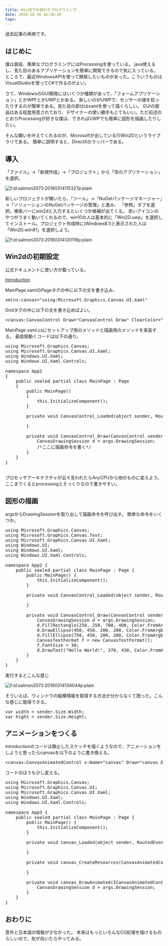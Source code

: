 ```yaml
---
title: Win2Dでお絵かきプログラミング
date: 2019-10-30 16:36:29
tags:
---
```


過去記事の再掲です。

## はじめに

僕は普段、簡単なプログラミングにはProcessingを使っている。
java使えるし、見た目のあるアプリケーションを簡単に開発できるので気に入っている。
ところで、最近WindowsAPIを使って開発したいものがあった。こういうものはVisualStudioを使ってC#で作るのがよい。

さて、WindowsのGUI開発にはいくつか種類があって、「フォームアプリケーション」とかWPFとかUWPとかある。
新しいのがUWPで、センサーの値を拾ったりするのが簡単である。見た目の部分はxamlを使って描くらしい。
GUIの部品はある程度用意されており、デザイナーの使い勝手もとてもいい。ただ前述のとおりProcessingが好きな僕は、できればUWPでも簡単に図形を描画したりしたい。

そんな願いを叶えてくれるのが、Microsoftが出している(!)Win2Dというライブラリである。 簡単に説明すると、DirectXのラッパーである。

<!-- more -->

## 導入

「ファイル」→「新規作成」→「プロジェクト」から「空のアプリケーション」を選択。

<img class="hatena-fotolife" title="f:id:salmon2073:20160314115327p:plain" src="https://cdn-ak.f.st-hatena.com/images/fotolife/s/salmon2073/20160314/20160314115327.png" alt="f:id:salmon2073:20160314115327p:plain">

新しいプロジェクトが開いたら、「ツール」→「NuGetパッケージマネージャー」→「ソリューションのNuGetパッケージの管理」と進み、 「参照」タブを選択。検索バーにwin2dと入力するといくつか候補が出てくる。 赤いアイコンのやつがうまく動いてくれるので、win10の人は基本的に「Win2D.uwp」を選択してインストール。プロジェクト作成時に(Windows8.1)と表示された人は「Win2D.wiin81」を選択しよう。

<img class="hatena-fotolife" title="f:id:salmon2073:20160314120116p:plain" src="https://cdn-ak.f.st-hatena.com/images/fotolife/s/salmon2073/20160314/20160314120116.png" alt="f:id:salmon2073:20160314120116p:plain">

## Win2dの初期設定

公式ドキュメントに使い方が載っている。

<a href="https://microsoft.github.io/Win2D/html/Introduction.htm">Introduction</a>

MainPage.xamlのPageタグの中に以下の文を書き込み、
<pre class="code" data-lang="" data-unlink="">xmlns:canvas="using:Microsoft.Graphics.Canvas.UI.Xaml"</pre>
Gridタグの中に以下の文を書き込めばよい。
<pre class="code" data-lang="" data-unlink="">&lt;canvas:CanvasControl Draw="CanvasControl_Draw" ClearColor="White" Loaded="CanvasControl_Loaded"/&gt;</pre>
MainPage.xaml.csにセットアップ用のメソッドと描画用のメソッドを実装する。 最低限動くコードは以下の通り。
<pre class="code lang-cs" data-lang="cs" data-unlink=""><span class="synStatement">using</span> Microsoft.Graphics.Canvas;
<span class="synStatement">using</span> Microsoft.Graphics.Canvas.UI.Xaml;
<span class="synStatement">using</span> Windows.UI.Xaml;
<span class="synStatement">using</span> Windows.UI.Xaml.Controls;

<span class="synType">namespace</span> App2
{
    <span class="synType">public</span> <span class="synType">sealed</span> <span class="synStatement">partial</span> <span class="synType">class</span> MainPage : Page
    {
        <span class="synType">public</span> MainPage()
        {
            <span class="synStatement">this</span>.InitializeComponent();
        }

        <span class="synType">private</span> <span class="synType">void</span> CanvasControl_Loaded(<span class="synType">object</span> sender, RoutedEventArgs e) {

        }

        <span class="synType">private</span> <span class="synType">void</span> CanvasControl_Draw(CanvasControl sender, CanvasDrawEventArgs args) {
            CanvasDrawingSession d = args.DrawingSession;
            <span class="synComment">/*ここに描画命令を書く*/</span>
        }
    }
}

</pre>
プロセッサアーキテクチャが云々言われたらAnyCPUから他のものに変えよう。 ここまでくるとprocessingとそっくりなので書きやすい。

## 図形の描画

argsからDrawingSessionを取り出して描画命令を呼び出す。 簡単な命令をいくつか。
<pre class="code lang-cs" data-lang="cs" data-unlink=""><span class="synStatement">using</span> Microsoft.Graphics.Canvas;
<span class="synStatement">using</span> Microsoft.Graphics.Canvas.Text;
<span class="synStatement">using</span> Microsoft.Graphics.Canvas.UI.Xaml;
<span class="synStatement">using</span> Windows.UI;
<span class="synStatement">using</span> Windows.UI.Xaml;
<span class="synStatement">using</span> Windows.UI.Xaml.Controls;

<span class="synType">namespace</span> App2 {
    <span class="synType">public</span> <span class="synType">sealed</span> <span class="synStatement">partial</span> <span class="synType">class</span> MainPage : Page {
        <span class="synType">public</span> MainPage() {
            <span class="synStatement">this</span>.InitializeComponent();
        }

        <span class="synType">private</span> <span class="synType">void</span> CanvasControl_Loaded(<span class="synType">object</span> sender, RoutedEventArgs e) {

        }

        <span class="synType">private</span> <span class="synType">void</span> CanvasControl_Draw(CanvasControl sender, CanvasDrawEventArgs args) {
            CanvasDrawingSession d = args.DrawingSession;
            d.FillRectangle(<span class="synConstant">250</span>, <span class="synConstant">250</span>, <span class="synConstant">700</span>, <span class="synConstant">400</span>, Color.FromArgb(<span class="synConstant">50</span>, <span class="synConstant">100</span>, <span class="synConstant">50</span>, <span class="synConstant">250</span>));
            d.DrawEllipse(<span class="synConstant">450</span>, <span class="synConstant">450</span>, <span class="synConstant">200</span>, <span class="synConstant">200</span>, Color.FromArgb(<span class="synConstant">100</span>, <span class="synConstant">100</span>, <span class="synConstant">100</span>, <span class="synConstant">255</span>));
            d.FillEllipse(<span class="synConstant">750</span>, <span class="synConstant">450</span>, <span class="synConstant">200</span>, <span class="synConstant">200</span>, Color.FromArgb(<span class="synConstant">100</span>, <span class="synConstant">100</span>, <span class="synConstant">100</span>, <span class="synConstant">255</span>));
            CanvasTextFormat f = <span class="synStatement">new</span> CanvasTextFormat();
            f.FontSize = <span class="synConstant">30</span>;
            d.DrawText(<span class="synConstant">"Hello World!"</span>, <span class="synConstant">370</span>, <span class="synConstant">430</span>, Color.FromArgb(<span class="synConstant">200</span>, <span class="synConstant">255</span>, <span class="synConstant">255</span>, <span class="synConstant">255</span>),f);
        }
    }
}
</pre>
実行するとこんな感じ

<img class="hatena-fotolife" title="f:id:salmon2073:20160314134044p:plain" src="https://cdn-ak.f.st-hatena.com/images/fotolife/s/salmon2073/20160314/20160314134044.png" alt="f:id:salmon2073:20160314134044p:plain">

そういえば、ウィンドウの縦横情報を取得する方法が分からなくて困った。こんな感じに取得できる。
<pre class="code lang-cs" data-lang="cs" data-unlink="">var width = sender.Size.Width;
var hight = sender.Size.Height;
</pre>

## アニメーションをつくる

Introductionのコードは静止したスケッチを描くようなので、アニメーションをしようと思ったらcanvasを以下のように書き換える。
<pre class="code" data-lang="" data-unlink="">&lt;canvas:CanvasAnimatedControl x:Name="canvas" Draw="canvas_DrawAnimated" ClearColor="White"  CreateResources="canvas_CreateResources"/&gt;
</pre>
コードのほうも少し変える。
<pre class="code lang-cs" data-lang="cs" data-unlink=""><span class="synStatement">using</span> Microsoft.Graphics.Canvas;
<span class="synStatement">using</span> Microsoft.Graphics.Canvas.UI;
<span class="synStatement">using</span> Microsoft.Graphics.Canvas.UI.Xaml;
<span class="synStatement">using</span> Windows.UI.Xaml;
<span class="synStatement">using</span> Windows.UI.Xaml.Controls;

<span class="synType">namespace</span> App3 {
    <span class="synType">public</span> <span class="synType">sealed</span> <span class="synStatement">partial</span> <span class="synType">class</span> MainPage : Page {
        <span class="synType">public</span> MainPage() {
            <span class="synStatement">this</span>.InitializeComponent();
        }

        <span class="synType">private</span> <span class="synType">void</span> canvas_Loaded(<span class="synType">object</span> sender, RoutedEventArgs e) {

        }

        <span class="synType">private</span> <span class="synType">void</span> canvas_CreateResources(CanvasAnimatedControl sender, CanvasCreateResourcesEventArgs args) {

        }

        <span class="synType">private</span> <span class="synType">void</span> canvas_DrawAnimated(ICanvasAnimatedControl sender, CanvasAnimatedDrawEventArgs args) {
            CanvasDrawingSession d = args.DrawingSession;
        }
    }
}
</pre>

## おわりに

意外と日本語の情報が少なかった。 本来はもっといろんなCG処理を描けるものらしいので、気が向いたらやってみる。

<a href="https://microsoft.github.io/Win2D/html/Introduction.htm"></a><a href="https://microsoft.github.io/Win2D/html/Introduction.htm"></a>